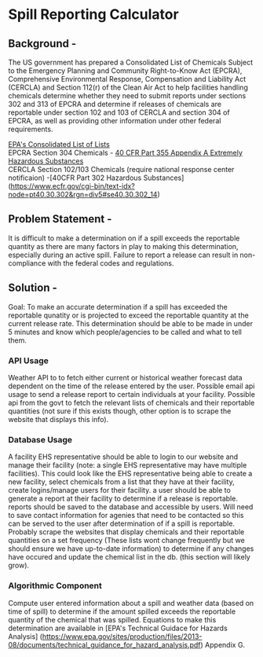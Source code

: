 # Spill Reporting Calculator

## Background -

The US government has prepared a Consolidated List of Chemicals Subject to the Emergency Planning and Community Right-to-Know Act (EPCRA), Comprehensive Environmental Response, 
Compensation and Liability Act (CERCLA) and Section 112(r) of the Clean Air Act to help facilities handling chemicals determine whether they need to submit reports under sections 
302 and 313 of EPCRA and determine if releases of chemicals are reportable under section 102 and 103 of CERCLA and section 304 of EPCRA, as well as providing other information under 
other federal requirements.

[EPA's Consolidated List of Lists](https://www.epa.gov/sites/production/files/2015-03/documents/list_of_lists.pdf)  
EPCRA Section 304 Chemicals - [40 CFR Part 355 Appendix A Extremely Hazardous 
Substances](https://www.ecfr.gov/cgi-bin/text-idx?SID=5bda0c1c4736b83aaf402bed85944e07&mc=true&node=pt40.30.355&rgn=div5#ap40.30.355_161.a)  
CERCLA Section 102/103 Chemicals (require national response center notificaion) -[40CFR Part 302 Hazardous Substances]
(https://www.ecfr.gov/cgi-bin/text-idx?node=pt40.30.302&rgn=div5#se40.30.302_14)

## Problem Statement -

It is difficult to make a determination on if a spill exceeds the reportable quantity as there are many factors in play to making this determination, especially during an active spill. 
Failure to report a release can result in non-compliance with the federal codes and regulations.

## Solution -

Goal: To make an accurate determination if a spill has exceeded the reportable qunatity or is projected to exceed the reportable quantity at the current release rate. 
This determination should be able to be made in under 5 minutes and know which people/agencies to be called and what to tell them.

### API Usage

Weather API to to fetch either current or historical weather forecast data dependent on the time of the release entered by the user. Possible email api usage to send a release 
report to certain individuals at your facility. Possible api from the govt to fetch the relevant lists of chemicals and their reportable quantities (not sure if this exists though, 
other option is to scrape the website that displays this info).

### Database Usage

A facility EHS representative should be able to login to our website and manage their facility (note: a single EHS representative may have multiple facilities). This could look like the 
EHS representative being able to create a new facility, select chemicals from a list that they have at their facility, create logins/manage users for their facility. a user should be 
able to generate a report at their facility to determine if a release is reportable. reports should be saved to the database and accessible by users. Will need to save contact information 
for agenies that need to be contacted so this can be served to the user after determination of if a spill is reportable. Probably scrape the websites that display chemicals and their 
reportable quantities on a set frequency (These lists wont change frequently but we should ensure we have up-to-date information) to determine if any changes have occured and update the 
chemical list in the db. (this section will likely grow).

### Algorithmic Component

Compute user entered information about a spill and weather data (based on time of spill) to determine if the amount spilled exceeds the reportable quantity of the chemical 
that was spilled.
Equations to make this determination are available in [EPA's Technical Guidace for Hazards Analysis]
(https://www.epa.gov/sites/production/files/2013-08/documents/technical_guidance_for_hazard_analysis.pdf) Appendix G.
